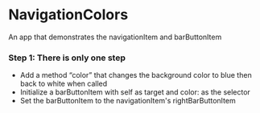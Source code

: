 NavigationColors
================

An app that demonstrates the navigationItem and barButtonItem

### Step 1: There is only one step
- Add a method “color” that changes the background color to blue then back to white when called
- Initialize a barButtonItem with self as target and color: as the selector
- Set the barButtonItem to the navigationItem's rightBarButtonItem
